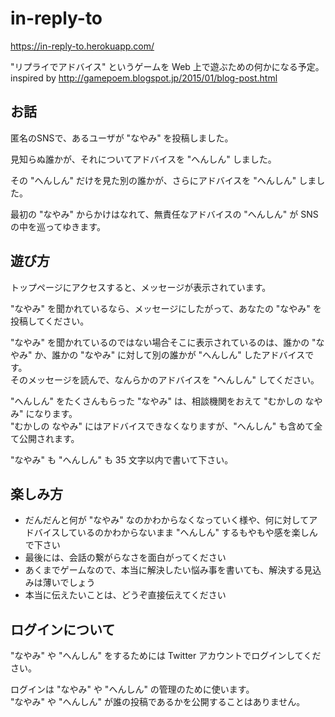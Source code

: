 # in-reply-to

https://in-reply-to.herokuapp.com/

"リプライでアドバイス" というゲームを Web 上で遊ぶための何かになる予定。  
inspired by http://gamepoem.blogspot.jp/2015/01/blog-post.html

## お話

匿名のSNSで、あるユーザが "なやみ" を投稿しました。

見知らぬ誰かが、それについてアドバイスを "へんしん" しました。

その "へんしん" だけを見た別の誰かが、さらにアドバイスを "へんしん" しました。

最初の "なやみ" からかけはなれて、無責任なアドバイスの "へんしん" が SNS の中を巡ってゆきます。

## 遊び方

トップページにアクセスすると、メッセージが表示されています。

"なやみ" を聞かれているなら、メッセージにしたがって、あなたの "なやみ" を投稿してください。

"なやみ" を聞かれているのではない場合そこに表示されているのは、誰かの "なやみ" か、誰かの "なやみ" に対して別の誰かが "へんしん" したアドバイスです。  
そのメッセージを読んで、なんらかのアドバイスを "へんしん" してください。

"へんしん" をたくさんもらった "なやみ" は、相談機関をおえて "むかしの なやみ" になります。  
"むかしの なやみ" にはアドバイスできなくなりますが、"へんしん" も含めて全て公開されます。

"なやみ" も "へんしん" も 35 文字以内で書いて下さい。

## 楽しみ方

- だんだんと何が "なやみ" なのかわからなくなっていく様や、何に対してアドバイスしているのかわからないまま "へんしん" するもやもや感を楽しんで下さい
- 最後には、会話の繋がらなさを面白がってください
- あくまでゲームなので、本当に解決したい悩み事を書いても、解決する見込みは薄いでしょう
- 本当に伝えたいことは、どうぞ直接伝えてください

## ログインについて

"なやみ" や "へんしん" をするためには Twitter アカウントでログインしてください。

ログインは "なやみ" や "へんしん" の管理のために使います。  
"なやみ" や "へんしん" が誰の投稿であるかを公開することはありません。

